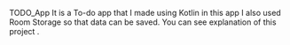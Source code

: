 TODO_App
It is a To-do app that I made using Kotlin in this app I also used Room Storage so that data can be saved. You can see explanation of this project .

